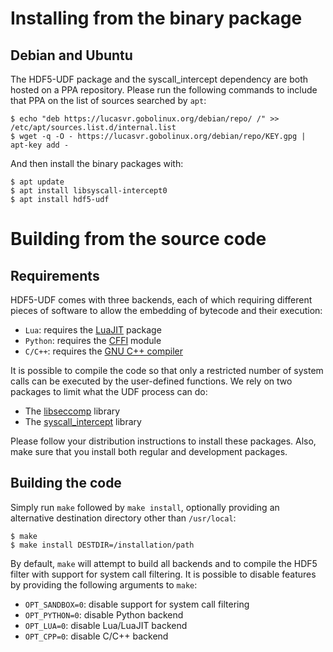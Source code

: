 # Installing from the binary package

## Debian and Ubuntu

The HDF5-UDF package and the syscall_intercept dependency are both hosted
on a PPA repository. Please run the following commands to include that PPA
on the list of sources searched by `apt`:

```
$ echo "deb https://lucasvr.gobolinux.org/debian/repo/ /" >> /etc/apt/sources.list.d/internal.list
$ wget -q -O - https://lucasvr.gobolinux.org/debian/repo/KEY.gpg | apt-key add -
```

And then install the binary packages with:

```
$ apt update
$ apt install libsyscall-intercept0
$ apt install hdf5-udf
```

# Building from the source code

## Requirements

HDF5-UDF comes with three backends, each of which requiring different
pieces of software to allow the embedding of bytecode and their execution:

- `Lua`: requires the [LuaJIT](https://luajit.org/install.html) package
- `Python`: requires the [CFFI](https://pypi.org/project/cffi) module
- `C/C++`: requires the [GNU C++ compiler](https://gnu.org/software/gcc)

It is possible to compile the code so that only a restricted number of system
calls can be executed by the user-defined functions. We rely on two packages
to limit what the UDF process can do:

- The [libseccomp](https://github.com/seccomp/libseccomp) library
- The [syscall_intercept](https://github.com/pmem/syscall_intercept) library

Please follow your distribution instructions to install these packages.
Also, make sure that you install both regular and development packages.


## Building the code

Simply run `make` followed by `make install`, optionally providing an alternative
destination directory other than `/usr/local`:

```
$ make
$ make install DESTDIR=/installation/path
```

By default, `make` will attempt to build all backends and to compile the HDF5
filter with support for system call filtering. It is possible to disable
features by providing the following arguments to `make`:

- `OPT_SANDBOX=0`: disable support for system call filtering
- `OPT_PYTHON=0`: disable Python backend
- `OPT_LUA=0`: disable Lua/LuaJIT backend
- `OPT_CPP=0`: disable C/C++ backend
